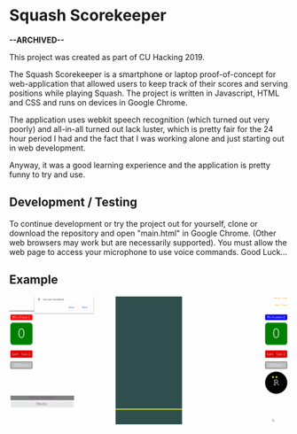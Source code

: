 # Squash Scorekeeper

**--ARCHIVED--**

This project was created as part of CU Hacking 2019.



The Squash Scorekeeper is a smartphone or laptop proof-of-concept for web-application that allowed users to keep track of their scores and serving positions while playing Squash. The project is written in Javascript, HTML and CSS and runs on devices in Google Chrome.

The application uses webkit speech recognition (which turned out very poorly) and all-in-all turned out lack luster, which is pretty fair for the 24 hour period I had and the fact that I was working alone and just starting out in web development.

Anyway, it was a good learning experience and the application is pretty funny to try and use.



## Development / Testing

To continue development or try the project out for yourself, clone or download the repository and open "main.html" in Google Chrome. (Other web browsers may work but are necessarily supported). You must allow the web page to access your microphone to use voice commands. Good Luck...

## Example

![alt text](squashscorekeeperexample.gif "Squash Scorekeeper Demo (GIF)")



